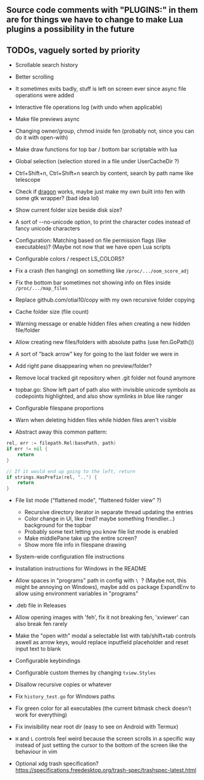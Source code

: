 ## Source code comments with "PLUGINS:" in them are for things we have to change to make Lua plugins a possibility in the future

## TODOs, vaguely sorted by priority

- Scrollable search history
- Better scrolling
- It sometimes exits badly, stuff is left on screen ever since async file operations were added
- Interactive file operations log (with undo when applicable)
- Make file previews async
- Changing owner/group, chmod inside fen (probably not, since you can do it with open-with)
- Make draw functions for top bar / bottom bar scriptable with lua
- Global selection (selection stored in a file under UserCacheDir ?)
- Ctrl+Shift+n, Ctrl+Shift+n search by content, search by path name like telescope
- Check if [dragon](https://github.com/mwh/dragon) works, maybe just make my own built into fen with some gtk wrapper? (bad idea lol)
- Show current folder size beside disk size?
- A sort of --no-unicode option, to print the character codes instead of fancy unicode characters
- Configuration: Matching based on file permission flags (like executables)? (Maybe not now that we have open Lua scripts
- Configurable colors / respect LS\_COLORS?
- Fix a crash (fen hanging) on something like `/proc/.../oom_score_adj`
- Fix the bottom bar sometimes not showing info on files inside `/proc/.../map_files`
- Replace github.com/otiai10/copy with my own recursive folder copying
- Cache folder size (file count)
- Warning message or enable hidden files when creating a new hidden file/folder
- Allow creating new files/folders with absolute paths (use fen.GoPath())
- A sort of "back arrow" key for going to the last folder we were in
- Add right pane disappearing when no preview/folder?
- Remove local tracked git repository when .git folder not found anymore
- topbar.go: Show left part of path also with invisible unicode symbols as codepoints highlighted, and also show symlinks in blue like ranger
- Configurable filespane proportions
- Warn when deleting hidden files while hidden files aren't visible

- Abstract away this common pattern:
```go
rel, err := filepath.Rel(basePath, path)
if err != nil {
	return
}

// If it would end up going to the left, return
if strings.HasPrefix(rel, "..") {
	return
}
```

- File list mode ("flattened mode", "flattened folder view" ?)
  - Recursive directory iterator in separate thread updating the entries
  - Color change in UI, like (red? maybe something friendlier...) background for the topbar
  - Probably some text letting you know file list mode is enabled
  - Make middlePane take up the entire screen?
  - Show more file info in filespane drawing

- System-wide configuration file instructions
- Installation instructions for Windows in the README
- Allow spaces in "programs" path in config with `\ `? (Maybe not, this might be annoying on Windows), maybe add os package ExpandEnv to allow using environment variables in "programs"
- .deb file in Releases
- Allow opening images with 'feh', fix it not breaking fen, 'xviewer' can also break fen rarely
- Make the "open with" modal a selectable list with tab/shift+tab controls aswell as arrow keys, would replace inputfield placeholder and reset input text to blank
- Configurable keybindings
- Configurable custom themes by changing `tview.Styles`
- Disallow recursive copies or whatever
- Fix `history_test.go` for Windows paths
- Fix green color for all executables (the current bitmask check doesn't work for everything)
- Fix invisibility near root dir (easy to see on Android with Termux)
- `H` and `L` controls feel weird because the screen scrolls in a specific way instead of just setting the cursor to the bottom of the screen like the behaviour in vim
- Optional xdg trash specification? https://specifications.freedesktop.org/trash-spec/trashspec-latest.html
